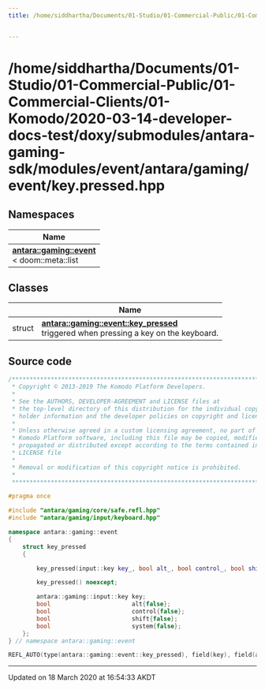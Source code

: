 ```yaml
---
title: /home/siddhartha/Documents/01-Studio/01-Commercial-Public/01-Commercial-Clients/01-Komodo/2020-03-14-developer-docs-test/doxy/submodules/antara-gaming-sdk/modules/event/antara/gaming/event/key.pressed.hpp


---
```


# /home/siddhartha/Documents/01-Studio/01-Commercial-Public/01-Commercial-Clients/01-Komodo/2020-03-14-developer-docs-test/doxy/submodules/antara-gaming-sdk/modules/event/antara/gaming/event/key.pressed.hpp







## Namespaces

| Name           |
| -------------- |
| **[antara::gaming::event](Namespaces/namespaceantara_1_1gaming_1_1event.md)** <br>< doom::meta::list  |

## Classes

|                | Name           |
| -------------- | -------------- |
| struct | **[antara::gaming::event::key_pressed](Classes/structantara_1_1gaming_1_1event_1_1key__pressed.md)** <br>triggered when pressing a key on the keyboard.  |













## Source code

```cpp
/******************************************************************************
 * Copyright © 2013-2019 The Komodo Platform Developers.                      *
 *                                                                            *
 * See the AUTHORS, DEVELOPER-AGREEMENT and LICENSE files at                  *
 * the top-level directory of this distribution for the individual copyright  *
 * holder information and the developer policies on copyright and licensing.  *
 *                                                                            *
 * Unless otherwise agreed in a custom licensing agreement, no part of the    *
 * Komodo Platform software, including this file may be copied, modified,     *
 * propagated or distributed except according to the terms contained in the   *
 * LICENSE file                                                               *
 *                                                                            *
 * Removal or modification of this copyright notice is prohibited.            *
 *                                                                            *
 ******************************************************************************/

#pragma once

#include "antara/gaming/core/safe.refl.hpp" 
#include "antara/gaming/input/keyboard.hpp" 

namespace antara::gaming::event
{
    struct key_pressed
    {

        key_pressed(input::key key_, bool alt_, bool control_, bool shift_, bool system_) noexcept;

        key_pressed() noexcept;

        antara::gaming::input::key key;            
        bool                       alt{false};     
        bool                       control{false}; 
        bool                       shift{false};   
        bool                       system{false};  
    };
} // namespace antara::gaming::event

REFL_AUTO(type(antara::gaming::event::key_pressed), field(key), field(alt), field(control), field(shift), field(system))
```


-------------------------------

Updated on 18 March 2020 at 16:54:33 AKDT
